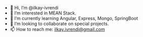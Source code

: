 - 👋 Hi, I’m @ilkay-ivrendi
- 👀 I’m interested in MEAN Stack.
- 🌱 I’m currently learning Angular, Express, Mongo, SpringBoot
- 💞️ I’m looking to collaborate on special projects.
- 📫 How to reach me: ilkay.ivrendi@gmail.com

<!---
ilkay-ivrendi/ilkay-ivrendi is a ✨ special ✨ repository because its `README.md` (this file) appears on your GitHub profile.
You can click the Preview link to take a look at your changes.
--->
